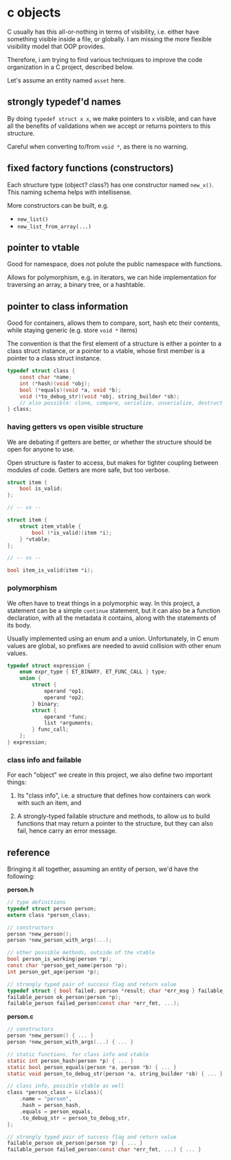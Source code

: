 # c objects

C usually has this all-or-nothing in terms of visibility,
i.e. either have something visible inside a file, or globally.
I am missing the more flexible visibility model that OOP provides.

Therefore, i am trying to find various techniques to improve
the code organization in a C project, described below.

Let's assume an entity named `asset` here.

## strongly typedef'd names

By doing `typedef struct x x`, we make pointers to `x` visible,
and can have all the benefits of validations when we accept or 
returns pointers to this structure. 

Careful when converting to/from `void *`, as there is no warning.

## fixed factory functions (constructors)

Each structure type (object? class?) has one constructor
named `new_x()`. This naming schema helps with intellisense.

More constructors can be built, e.g.

* `new_list()`
* `new_list_from_array(...)`

## pointer to vtable

Good for namespace, does not polute the public namespace with functions.

Allows for polymorphism, e.g. in iterators, we can hide implementation
for traversing an array, a binary tree, or a hashtable.

## pointer to class information

Good for containers, allows them to compare, sort, hash etc
their contents, while staying generic (e.g. store `void *` items)

The convention is that the first element of a structure is either a pointer
to a class struct instance, or a pointer to a vtable, whose first member
is a pointer to a class struct instance.

```c
typedef struct class {
    const char *name;
    int (*hash)(void *obj);
    bool (*equals)(void *a, void *b);
    void (*to_debug_str)(void *obj, string_builder *sb);
    // also possible: clone, compare, serialize, unserialize, destruct etc
} class;
```

### having getters vs open visible structure

We are debating if getters are better, or whether 
the structure should be open for anyone to use.

Open structure is faster to access, but makes for tighter coupling
between modules of code. Getters are more safe, but too verbose.

```c
struct item {
    bool is_valid;
};

// -- vs --

struct item {
    struct item_vtable {
        bool (*is_valid)(item *i);
    } *vtable;
};

// -- vs --

bool item_is_valid(item *i);
```

### polymorphism

We often have to treat things in a polymorphic way.
In this project, a statement can be a simple `continue` statement,
but it can also be a function declaration, with all the metadata
it contains, along with the statements of its body.

Usually implemented using an enum and a union. 
Unfortunately, in C enum values are global, 
so prefixes are needed to avoid collision with other enum values.

```c
typedef struct expression {
    enum expr_type { ET_BINARY, ET_FUNC_CALL } type;
    union {
        struct {
            operand *op1;
            operand *op2;
        } binary;
        struct {
            operand *func;
            list *arguments;
        } func_call;
    };
} expression;
```

### class info and failable

For each "object" we create in this project,
we also define two important things:

1. Its "class info", i.e. a structure that defines 
how containers can work with such an item, and

2. A strongly-typed failable structure and methods,
to allow us to build functions that may return a pointer
to the structure, but they can also fail, hence carry an error message.

## reference

Bringing it all together, assuming an entity of person, 
we'd have the following:

**person.h**

```c
// type definitions
typedef struct person person;
extern class *person_class;

// constructors
person *new_person();
person *new_person_with_args(...);

// other possible methods, outside of the vtable
bool person_is_working(person *p);
const char *person_get_name(person *p);
int person_get_age(person *p);

// strongly typed pair of success flag and return value
typedef struct { bool failed; person *result; char *err_msg } failable_person;
failable_person ok_person(person *p);
failable_person failed_person(const char *err_fmt, ...);
```

**person.c**

```c
// constructors
person *new_person() { ... }
person *new_person_with_args(...) { ... }

// static functions, for class info and vtable
static int person_hash(person *p) { ... }
static bool person_equals(person *a, person *b) { ... }
static void person_to_debug_str(person *a, string_builder *sb) { ... }

// class info, possible vtable as well
class *person_class = &(class){
    .name = "person",
    .hash = person_hash,
    .equals = person_equals,
    .to_debug_str = person_to_debug_str,
};

// strongly typed pair of success flag and return value
failable_person ok_person(person *p) { ... }
failable_person failed_person(const char *err_fmt, ...) { ... }
```
